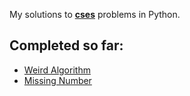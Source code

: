 My solutions to [**cses**](https://cses.fi/problemset/) problems in Python.

## Completed so far:
- [Weird Algorithm](https://cses.fi/problemset/task/1068)
- [Missing Number](https://cses.fi/problemset/task/1083/)